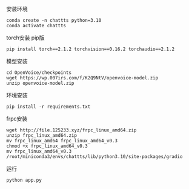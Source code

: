 安装环境

```shell
conda create -n chattts python=3.10
conda activate chattts
```

torch安装 pip版
```shell
pip install torch==2.1.2 torchvision==0.16.2 torchaudio==2.1.2
```

模型安装
```shell
cd OpenVoice/checkpoints
wget https://wp.007irs.com/f/K2Q9NtV/openvoice-model.zip
unzip openvoice-model.zip
```

环境安装
```shell
pip install -r requirements.txt
```

frpc安装
```shell
wget http://file.125233.xyz/frpc_linux_amd64.zip
unzip frpc_linux_amd64.zip
mv frpc_linux_amd64 frpc_linux_amd64_v0.3
chmod +x frpc_linux_amd64_v0.3
mv frpc_linux_amd64_v0.3 /root/miniconda3/envs/chattts/lib/python3.10/site-packages/gradio
```

运行
```shell
python app.py
```
